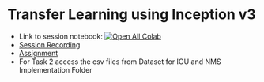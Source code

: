 # Transfer Learning using Inception v3
* Link to session notebook: [![Open All Colab](https://colab.research.google.com/assets/colab-badge.svg)](https://colab.research.google.com/drive/19srANmNmRYnpoQkaam_tP2IyrpzidiTP)
* [Session Recording](https://smailiitmacin-my.sharepoint.com/:v:/g/personal/ed19b001_smail_iitm_ac_in/EZPpDVj8guFLs-oQfwDVMgwBftfTsR1wfvc2Ym7cDRo4gQ?e=sB9Fc6)
*  [Assignment](https://colab.research.google.com/drive/1im89dEFQ9o50h6MvMuKvfCHAn3dhbaR-#scrollTo=XJgrC7WpnGIf)
* For Task 2 access the csv files from Dataset for IOU and NMS Implementation Folder
